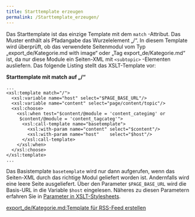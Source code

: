 ```yaml
---
title: Starttemplate erzeugen
permalink: /Starttemplate_erzeugen/
---
```


Das Starttemplate ist das einzige Template mit dem `match` -Attribut. Das Muster enthält als Pfadangabe das Wurzelelement „/“. In diesem Template wird überprüft, ob das verwendete Seitenmodul vom Typ „export_de/Kategorie.md with image“ oder „Tag export_de/Kategorie.md“ ist, da nur diese Module ein Seiten-XML mit `<subtopic>` -Elementen ausliefern. Das folgende Listing stellt das XSLT-Template vor:

**Starttemplate mit match auf „/“**

~~~~ {.xml}
...
<xsl:template match="/">
  <xsl:variable name="host" select="$PAGE_BASE_URL"/>
  <xsl:variable name="content" select="page/content/topic"/>
  <xsl:choose>
    <xsl:when test="$content/@module = 'content_categimg' or
     $content/@module = 'content_tagcateg'">
      <xsl:call-template name="basetemplate">
        <xsl:with-param name="content" select="$content"/>
        <xsl:with-param name="host"    select="$host"/>
      </xsl:call-template>
    </xsl:when>
  </xsl:choose>
</xsl:template>
...
~~~~

Das Basistemplate `basetemplate` wird nur dann aufgerufen, wenn das Seiten-XML durch das richtige Modul geliefert worden ist. Andernfalls wird eine leere Seite ausgeliefert. Über den Parameter `$PAGE_BASE_URL` wird die Basis-URL in die Variable `$host` eingelesen. Näheres zu diesen Parametern erfahren Sie in [Parameter in XSLT-Stylesheets](/Parameter_in_XSLT-Stylesheets ).

[export_de/Kategorie.md:Template für RSS-Feed erstellen](export_de/Kategorie.md:Template_für_RSS-Feed_erstellen )